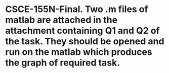 # CSCE-155N-Final. Two .m files of matlab are attached in the attachment containing Q1 and Q2 of the task. They should be opened and run on the matlab which produces the graph of required task.
